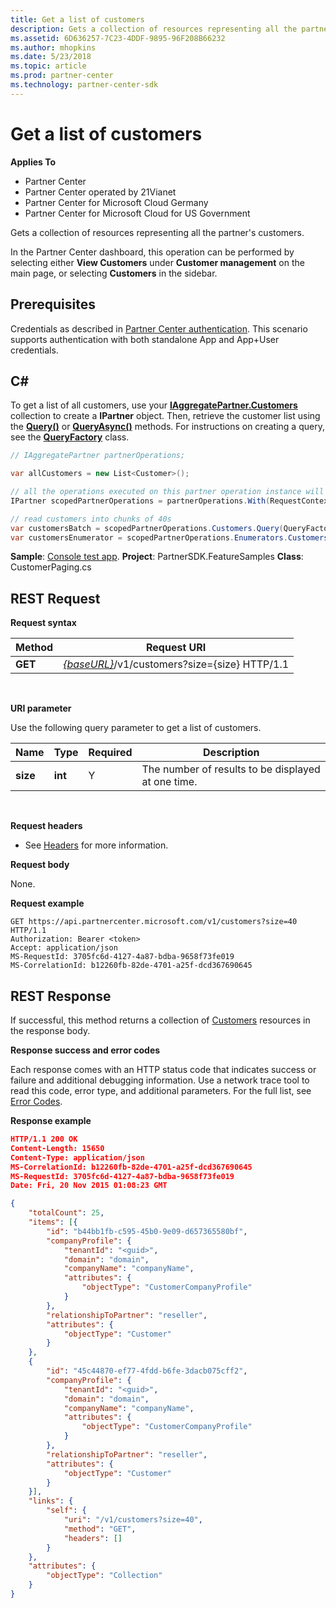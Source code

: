 ```yaml
---
title: Get a list of customers
description: Gets a collection of resources representing all the partner's customers.In the Partner Center dashboard, this operation can be performed by selecting either View Customers under Customer management on the main page, or selecting Customers in the sidebar.
ms.assetid: 6D636257-7C23-4DDF-9895-96F208B66232
ms.author: mhopkins
ms.date: 5/23/2018
ms.topic: article
ms.prod: partner-center
ms.technology: partner-center-sdk
---
```


# Get a list of customers


**Applies To**

-   Partner Center
-   Partner Center operated by 21Vianet
-   Partner Center for Microsoft Cloud Germany
-   Partner Center for Microsoft Cloud for US Government

Gets a collection of resources representing all the partner's customers.

In the Partner Center dashboard, this operation can be performed by selecting either **View Customers** under **Customer management** on the main page, or selecting **Customers** in the sidebar.

## <span id="Prerequisites"></span><span id="prerequisites"></span><span id="PREREQUISITES"></span>Prerequisites

Credentials as described in [Partner Center authentication](partner-center-authentication.md). This scenario supports authentication with both standalone App and App+User credentials.

## <span id="C_"></span><span id="c_"></span>C#

To get a list of all customers, use your [**IAggregatePartner.Customers**](https://docs.microsoft.com/dotnet/api/microsoft.store.partnercenter.ipartner.customers) collection to create a **IPartner** object. Then, retrieve the customer list using the [**Query()**](https://docs.microsoft.com/dotnet/api/microsoft.store.partnercenter.customers.icustomercollection.query) or [**QueryAsync()**](https://docs.microsoft.com/dotnet/api/microsoft.store.partnercenter.customers.icustomercollection.queryasync) methods. For instructions on creating a query, see the [**QueryFactory**](https://docs.microsoft.com/dotnet/api/microsoft.store.partnercenter.models.query.queryfactory) class.

``` csharp
// IAggregatePartner partnerOperations;

var allCustomers = new List<Customer>();

// all the operations executed on this partner operation instance will share the same correlation Id but will differ in request Id
IPartner scopedPartnerOperations = partnerOperations.With(RequestContextFactory.Instance.Create(Guid.NewGuid()));

// read customers into chunks of 40s
var customersBatch = scopedPartnerOperations.Customers.Query(QueryFactory.Instance.BuildIndexedQuery(40));
var customersEnumerator = scopedPartnerOperations.Enumerators.Customers.Create(customersBatch);
```

**Sample**: [Console test app](console-test-app.md). **Project**: PartnerSDK.FeatureSamples **Class**: CustomerPaging.cs

## <span id="REST_Request"></span><span id="rest_request"></span><span id="REST_REQUEST"></span>REST Request


**Request syntax**

| Method  | Request URI                                                                   |
|---------|-------------------------------------------------------------------------------|
| **GET** | [*{baseURL}*](partner-center-rest-urls.md)/v1/customers?size={size} HTTP/1.1 |

 

**URI parameter**

Use the following query parameter to get a list of customers.

| Name     | Type    | Required | Description                                        |
|----------|---------|----------|----------------------------------------------------|
| **size** | **int** | Y        | The number of results to be displayed at one time. |

 

**Request headers**

-   See [Headers](headers.md) for more information.

**Request body**

None.

**Request example**

```
GET https://api.partnercenter.microsoft.com/v1/customers?size=40 HTTP/1.1
Authorization: Bearer <token>
Accept: application/json
MS-RequestId: 3705fc6d-4127-4a87-bdba-9658f73fe019
MS-CorrelationId: b12260fb-82de-4701-a25f-dcd367690645
```

## <span id="REST_Response"></span><span id="rest_response"></span><span id="REST_RESPONSE"></span>REST Response


If successful, this method returns a collection of [Customers](customers.md) resources in the response body.

**Response success and error codes**

Each response comes with an HTTP status code that indicates success or failure and additional debugging information. Use a network trace tool to read this code, error type, and additional parameters. For the full list, see [Error Codes](error-codes.md).

**Response example**

``` json
HTTP/1.1 200 OK
Content-Length: 15650
Content-Type: application/json
MS-CorrelationId: b12260fb-82de-4701-a25f-dcd367690645
MS-RequestId: 3705fc6d-4127-4a87-bdba-9658f73fe019
Date: Fri, 20 Nov 2015 01:08:23 GMT

{
    "totalCount": 25,
    "items": [{
        "id": "b44bb1fb-c595-45b0-9e09-d657365580bf",
        "companyProfile": {
            "tenantId": "<guid>",
            "domain": "domain",
            "companyName": "companyName",
            "attributes": {
                "objectType": "CustomerCompanyProfile"
            }
        },
        "relationshipToPartner": "reseller",
        "attributes": {
            "objectType": "Customer"
        }
    },
    {
        "id": "45c44870-ef77-4fdd-b6fe-3dacb075cff2",
        "companyProfile": {
            "tenantId": "<guid>",
            "domain": "domain",
            "companyName": "companyName",
            "attributes": {
                "objectType": "CustomerCompanyProfile"
            }
        },
        "relationshipToPartner": "reseller",
        "attributes": {
            "objectType": "Customer"
        }
    }],
    "links": {
        "self": {
            "uri": "/v1/customers?size=40",
            "method": "GET",
            "headers": []
        }
    },
    "attributes": {
        "objectType": "Collection"
    }
}
```
